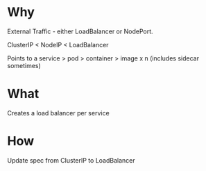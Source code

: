 # Why

External Traffic - either LoadBalancer or NodePort.

ClusterIP < NodeIP < LoadBalancer

Points to a service > pod > container > image x n (includes sidecar sometimes)

# What
Creates a load balancer per service

# How

Update spec from ClusterIP to LoadBalancer